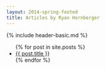 ```yaml
---
layout: 2014-spring-footed
title: Articles by Ryan Hornberger
---
```


{% include header-basic.md %}

<ul>
  {% for post in site.posts %}
    <li>
      <a href="{{ post.url }}">{{ post.title }}</a>
    </li>
  {% endfor %}
</ul>